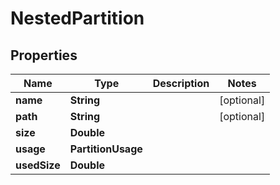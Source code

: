 

# NestedPartition


## Properties

Name | Type | Description | Notes
------------ | ------------- | ------------- | -------------
**name** | **String** |  |  [optional]
**path** | **String** |  |  [optional]
**size** | **Double** |  | 
**usage** | **PartitionUsage** |  | 
**usedSize** | **Double** |  | 



